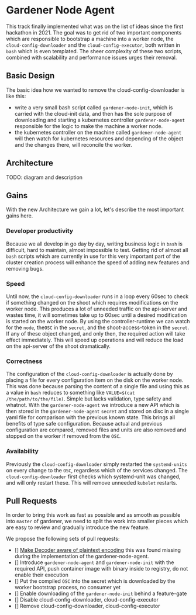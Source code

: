 # Gardener Node Agent

This track finally implemented what was on the list of ideas since the first hackathon in 2021. The goal was to get rid of two important components which are responsible to bootstrap a machine into a worker node, the `cloud-config-downloader` and the `cloud-config-executor`, both written in `bash` which is even templated. The sheer complexity of these two scripts, combined with scalability and performance issues urges their removal.

## Basic Design

The basic idea how we wanted to remove the cloud-config-downloader is like this:

- write a very small bash script called `gardener-node-init`, which is carried with the cloud-init data, and then has the sole purpose of downloading and starting a kubernetes controller `gardener-node-agent` responsible for the logic to make the machine a worker node.
- the kubernetes controller on the machine called `gardener-node-agent` will then watch for kubernetes resources and depending of the object and the changes there, will reconcile the worker.

## Architecture

TODO: diagram and description

## Gains

With the new Architecture we gain a lot, let's describe the most important gains here.

### Developer productivity

Because we all develop in go day by day, writing business logic in `bash` is difficult, hard to maintain, almost impossible to test. Getting rid of almost all `bash` scripts which are currently in use for this very important part of the cluster creation process will enhance the speed of adding new features and removing bugs.

### Speed

Until now, the `cloud-config-downloader` runs in a loop every 60sec to check if something changed on the shoot which requires modifications on the worker node. This produces a lot of unneeded traffic on the api-server and wastes time, it will sometimes take up to 60sec until a desired modification is started on the worker node.
By using the controller-runtime we can watch for the `node`, the`OSC` in the `secret`, and the shoot-access-token in the `secret`. If any of these object changed, and only then, the required action will take effect immediately.
This will speed up operations and will reduce the load on the api-server of the shoot dramatically.

### Correctness

The configuration of the `cloud-config-downloader` is actually done by placing a file for every configuration item on the disk on the worker node. This was done because parsing the content of a single file and using this as a value in `bash` reduces to something like `VALUE=$(cat /the/path/to/the/file)`. Simple but lacks validation, type safety and whatnot.
With the `gardener-node-agent` we introduce a new API which is then stored in the `gardener-node-agent` `secret` and stored on disc in a single yaml file for comparison with the previous known state. This brings all benefits of type safe configuration.
Because actual and previous configuration are compared, removed files and units are also removed and stopped on the worker if removed from the `OSC`.

### Availability

Previously the `cloud-config-downloader` simply restarted the `systemd-units` on every change to the `OSC`, regardless which of the services changed. The `cloud-config-downloader` first checks which systemd-unit was changed, and will only restart these. This will remove unneeded `kubelet` restarts.

## Pull Requests

In order to bring this work as fast as possible and as smooth as possible into `master` of gardener, we need to split the work into smaller pieces which are easy to review and gradually introduce the new feature.

We propose the following sets of pull requests:

- [] [Make Decoder aware of plaintext encoding](https://github.com/gardener/gardener/pull/7993) this was found missing during the implementation of the gardener-node-agent.
- [] Introduce `gardener-node-agent` and `gardener-node-init` with the required API, push container image with binary inside to registry, do not enable their execution
- [] Put the compiled `OSC` into the secret which is downloaded by the worker bootstrap process, no consumer yet
- [] Enable downloading of the `gardener-node-init` behind a feature-gate
- [] Disable cloud-config-downloader, cloud-config-executor
- [] Remove cloud-config-downloader, cloud-config-executor

